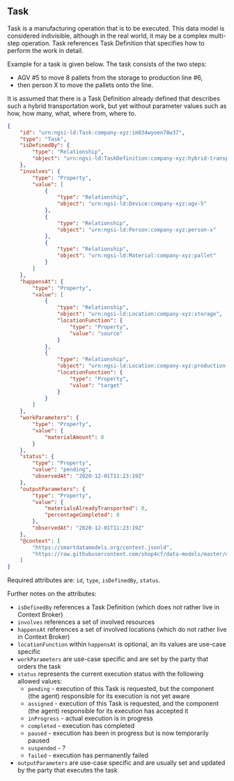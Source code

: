 ## Task

Task is a manufacturing operation that is to be executed. 
This data model is considered indivisible, although in the real world, it may be a complex multi-step operation.
Task references Task Definition that specifies how to perform the work in detail.

Example for a task is given below. 
The task consists of the two steps:
- AGV #5 to move 8 pallets from the storage to production line #6,
- then person X to move the pallets onto the line.

It is assumed that there is a Task Definition already defined 
that describes such a hybrid transportation work, 
but yet without parameter values such as how, how many, what, where from, where to.

```json
{
    "id": "urn:ngsi-ld:Task:company-xyz:im834wyoen78w37",
    "type": "Task",
    "isDefinedBy": {
        "type": "Relationship",
        "object": "urn:ngsi-ld:TaskDefinition:company-xyz:hybrid-transportation-x"
    },
    "involves": {
        "type": "Property",
        "value": [
            {
                "type": "Relationship",
                "object": "urn:ngsi-ld:Device:company-xyz:agv-5"
            },
            {
                "type": "Relationship",
                "object": "urn:ngsi-ld:Person:company-xyz:person-x"
            },
            {
                "type": "Relationship",
                "object": "urn:ngsi-ld:Material:company-xyz:pallet"
            }
        ]
    },
    "happensAt": {
        "type": "Property",
        "value": [
            {
                "type": "Relationship",
                "object": "urn:ngsi-ld:Location:company-xyz:storage",
                "locationFunction": {
                    "type": "Property",
                    "value": "source"
                }
            },
            {
                "type": "Relationship",
                "object": "urn:ngsi-ld:Location:company-xyz:production-line-6",
                "locationFunction": {
                    "type": "Property",
                    "value": "target"
                }
            }
        ]
    },
    "workParameters": {
        "type": "Property",
        "value": {
            "materialAmount": 8
        }
    },
    "status": {
        "type": "Property",
        "value": "pending",
        "observedAt": "2020-12-01T11:23:19Z"
    },
    "outputParameters": {
        "type": "Property",
        "value": {
            "materialsAlreadyTransported": 0,
            "percentageCompleted": 0
        },
        "observedAt": "2020-12-01T11:23:19Z"
    },
    "@context": [
        "https://smartdatamodels.org/context.jsonld",
        "https://raw.githubusercontent.com/shop4cf/data-models/master/docs/shop4cfcontext.jsonld"
    ]
}
```

Required attributes are: `id`, `type`, `isDefinedBy`, `status`.

Further notes on the attributes:
- `isDefinedBy` references a Task Definition (which does not rather live in Context Broker)
- `involves` references a set of involved resources
- `happensAt` references a set of involved locations (which do not rather live in Context Broker)
- `locationFunction` within `happensAt` is optional, an its values are use-case specific
- `workParameters` are use-case specific and are set by the party that orders the task
- `status` represents the current execution status with the following allowed values:
  - `pending` - execution of this Task is requested, but the component (the agent) responsible for its execution is not yet aware
  - `assigned` - execution of this Task is requested, and the component (the agent) responsible for its execution has accepted it
  - `inProgress` - actual execution is in progress
  - `completed` - execution has completed
  - `paused` - execution has been in progress but is now temporarily paused
  - `suspended` - ?
  - `failed` - execution has permanently failed 
- `outputParameters` are use-case specific and are usually set and updated by the party
that executes the task
